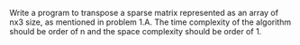 Write a program to transpose a sparse matrix represented as an array of nx3 size, as 
mentioned in problem 1.A. The time complexity of the algorithm should be order of n and the 
space complexity should be order of 1.
